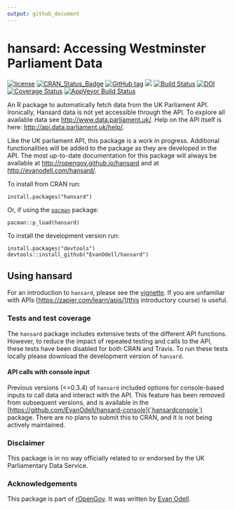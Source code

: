 ```yaml
---
output: github_document
---
```


<!-- README.md is generated from README.Rmd. Please edit that file -->
<!-- rmarkdown v1 --> <!--to accomodate pandoc bug on windows-->



# hansard: Accessing Westminster Parliament Data
[![license](https://img.shields.io/github/license/mashape/apistatus.svg)](https://github.com/EvanOdell/hansard/blob/master/LICENSE)
[![CRAN\_Status\_Badge](https://www.r-pkg.org/badges/version/hansard)](https://cran.r-project.org/package=hansard)
[![GitHub tag](https://img.shields.io/github/tag/evanodell/hansard.svg)](https://github.com/evanodell/hansard)
[![](http://cranlogs.r-pkg.org/badges/grand-total/hansard)](https://dgrtwo.shinyapps.io/cranview/)
[![Build Status](https://travis-ci.org/EvanOdell/hansard.png?branch=master)](https://travis-ci.org/EvanOdell/hansard) 
[![DOI](https://zenodo.org/badge/72111315.svg)](https://zenodo.org/badge/latestdoi/72111315)
[![Coverage Status](https://img.shields.io/codecov/c/github/EvanOdell/hansard/master.svg)](https://codecov.io/github/EvanOdell/hansard?branch=master)
[![AppVeyor Build Status](https://ci.appveyor.com/api/projects/status/github/EvanOdell/hansard?branch=master&svg=true)](https://ci.appveyor.com/project/EvanOdell/hansard)

An R package to automatically fetch data from the UK Parliament API. Ironically, Hansard data is not yet accessible through the API. To explore all available data see <http://www.data.parliament.uk/>. Help on the API itself is here: <http://api.data.parliament.uk/help/>. 

Like the UK parliament API, this package is a work in progress. Additional functionalities will be added to the package as they are developed in the API. The most up-to-date documentation for this package will always be available at <http://ropengov.github.io/hansard> and at <http://evanodell.com/hansard/>.

To install from CRAN run:

```
install.packages("hansard")
```

Or, if using the [`pacman`](https://CRAN.R-project.org/package=pacman) package:

```
pacman::p_load(hansard)
```

To install the development version run:

```
install.packages("devtools")
devtools::install_github("EvanOdell/hansard")
```

## Using hansard

For an introduction to `hansard`, please see the [vignette](http://ropengov.github.io/hansard/articles/introduction.html). If you are unfamiliar with APIs [https://zapier.com/learn/apis/](this introductory course) is useful.

### Tests and test coverage

The `hansard` package includes extensive tests of the different API functions. However, to reduce the impact of repeated testing and calls to the API, these tests have been disabled for both CRAN and Travis. To run these tests locally please download the development version of `hansard`.

#### API calls with console input

Previous versions (<=0.3.4) of `hansard` included options for console-based inputs to call data and interact with the API. This feature has been removed from subsequent versions, and is available in the [https://github.com/EvanOdell/hansard-console](`hansardconsole`) package. There are no plans to submit this to CRAN, and it is not being actively maintained.

### Disclaimer

This package is in no way officially related to or endorsed by the UK Parliamentary Data Service.

### Acknowledgements

This package is part of [rOpenGov](http://ropengov.github.io). It was written by [Evan Odell](http://evanodell.com).
